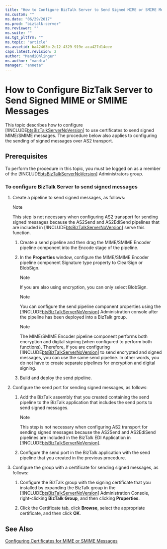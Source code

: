 ```yaml
---
title: "How to Configure BizTalk Server to Send Signed MIME or SMIME Messages | Microsoft Docs"
ms.custom: ""
ms.date: "06/29/2017"
ms.prod: "biztalk-server"
ms.reviewer: ""
ms.suite: ""
ms.tgt_pltfrm: ""
ms.topic: "article"
ms.assetid: ba42463b-2c12-4329-919e-aca427d14eee
caps.latest.revision: 2
author: "MandiOhlinger"
ms.author: "mandia"
manager: "anneta"
---
```

# How to Configure BizTalk Server to Send Signed MIME or SMIME Messages
This topic describes how to configure [!INCLUDE[btsBizTalkServerNoVersion](../includes/btsbiztalkservernoversion-md.md)] to use certificates to send signed MIME/SMIME messages. The procedure below also applies to configuring the sending of signed messages over AS2 transport.  
  
## Prerequisites  
 To perform the procedure in this topic, you must be logged on as a member of the [!INCLUDE[btsBizTalkServerNoVersion](../includes/btsbiztalkservernoversion-md.md)] Administrators group.  
  
### To configure BizTalk Server to send signed messages  
  
1.  Create a pipeline to send signed messages, as follows:  
  
    > [!NOTE]
    >  This step is not necessary when configuring AS2 transport for sending signed messages because the AS2Send and AS2EdiSend pipelines that are included in [!INCLUDE[btsBizTalkServerNoVersion](../includes/btsbiztalkservernoversion-md.md)] serve this function.  
  
    1.  Create a send pipeline and then drag the MIME/SMIME Encoder pipeline component into the Encode stage of the pipeline.  
  
    2.  In the **Properties** window, configure the MIME/SMIME Encoder pipeline component Signature type property to ClearSign or BlobSign.  
  
        > [!NOTE]
        >  If you are also using encryption, you can only select BlobSign.  
  
        > [!NOTE]
        >  You can configure the send pipeline component properties using the [!INCLUDE[btsBizTalkServerNoVersion](../includes/btsbiztalkservernoversion-md.md)] Administration console after the pipeline has been deployed into a BizTalk group.  
  
        > [!NOTE]
        >  The MIME/SMIME Encoder pipeline component performs both encryption and digital signing (when configured to perform both functions). Therefore, if you are configuring [!INCLUDE[btsBizTalkServerNoVersion](../includes/btsbiztalkservernoversion-md.md)] to send encrypted and signed messages, you can use the same send pipeline. In other words, you do not have to create separate pipelines for encryption and digital signing.  
  
    3.  Build and deploy the send pipeline.  
  
2.  Configure the send port for sending signed messages, as follows:  
  
    1.  Add the BizTalk assembly that you created containing the send pipeline to the BizTalk application that includes the send ports to send signed messages.  
  
        > [!NOTE]
        >  This step is not necessary when configuring AS2 transport for sending signed messages because the AS2Send and AS2EdiSend pipelines are included in the BizTalk EDI Application in [!INCLUDE[btsBizTalkServerNoVersion](../includes/btsbiztalkservernoversion-md.md)].  
  
    2.  Configure the send port in the BizTalk application with the send pipeline that you created in the previous procedure.  
  
3.  Configure the group with a certificate for sending signed messages, as follows:  
  
    1.  Configure the BizTalk group with the signing certificate that you installed by expanding the BizTalk group in the [!INCLUDE[btsBizTalkServerNoVersion](../includes/btsbiztalkservernoversion-md.md)] Administration Console, right-clicking **BizTalk Group**, and then clicking **Properties**.  
  
    2.  Click the Certificate tab, click **Browse**, select the appropriate certificate, and then click **OK**.  
  
## See Also  
 [Configuring Certificates for MIME or SMIME Messages](../technical-guides/configuring-certificates-for-mime-or-smime-messages.md)